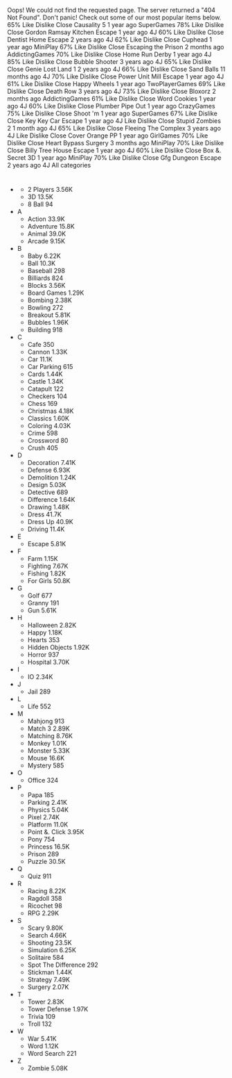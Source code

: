 Oops! We could not find the requested page. The server returned a "404 Not Found". Don't panic! Check out some of our most popular items below. 65% Like Dislike Close Causality 5 1 year ago SuperGames 78% Like Dislike Close Gordon Ramsay Kitchen Escape 1 year ago 4J 60% Like Dislike Close Dentist Home Escape 2 years ago 4J 62% Like Dislike Close Cuphead 1 year ago MiniPlay 67% Like Dislike Close Escaping the Prison 2 months ago AddictingGames 70% Like Dislike Close Home Run Derby 1 year ago 4J 85% Like Dislike Close Bubble Shooter 3 years ago 4J 65% Like Dislike Close Genie Lost Land 1 2 years ago 4J 66% Like Dislike Close Sand Balls 11 months ago 4J 70% Like Dislike Close Power Unit Mill Escape 1 year ago 4J 61% Like Dislike Close Happy Wheels 1 year ago TwoPlayerGames 69% Like Dislike Close Death Row 3 years ago 4J 73% Like Dislike Close Bloxorz 2 months ago AddictingGames 61% Like Dislike Close Word Cookies 1 year ago 4J 60% Like Dislike Close Plumber Pipe Out 1 year ago CrazyGames 75% Like Dislike Close Shoot 'm 1 year ago SuperGames 67% Like Dislike Close Key Key Car Escape 1 year ago 4J Like Dislike Close Stupid Zombies 2 1 month ago 4J 65% Like Dislike Close Fleeing The Complex 3 years ago 4J Like Dislike Close Cover Orange PP 1 year ago GirlGames 70% Like Dislike Close Heart Bypass Surgery 3 months ago MiniPlay 70% Like Dislike Close Billy Tree House Escape 1 year ago 4J 60% Like Dislike Close Box &. Secret 3D 1 year ago MiniPlay 70% Like Dislike Close Gfg Dungeon Escape 2 years ago 4J All categories

*   #
    *   2 Players 3.56K
    *   3D 13.5K
    *   8 Ball 94
*   A
    *   Action 33.9K
    *   Adventure 15.8K
    *   Animal 39.0K
    *   Arcade 9.15K
*   B
    *   Baby 6.22K
    *   Ball 10.3K
    *   Baseball 298
    *   Billiards 824
    *   Blocks 3.56K
    *   Board Games 1.29K
    *   Bombing 2.38K
    *   Bowling 272
    *   Breakout 5.81K
    *   Bubbles 1.96K
    *   Building 918
*   C
    *   Cafe 350
    *   Cannon 1.33K
    *   Car 11.1K
    *   Car Parking 615
    *   Cards 1.44K
    *   Castle 1.34K
    *   Catapult 122
    *   Checkers 104
    *   Chess 169
    *   Christmas 4.18K
    *   Classics 1.60K
    *   Coloring 4.03K
    *   Crime 598
    *   Crossword 80
    *   Crush 405
*   D
    *   Decoration 7.41K
    *   Defense 6.93K
    *   Demolition 1.24K
    *   Design 5.03K
    *   Detective 689
    *   Difference 1.64K
    *   Drawing 1.48K
    *   Dress 41.7K
    *   Dress Up 40.9K
    *   Driving 11.4K
*   E
    *   Escape 5.81K
*   F
    *   Farm 1.15K
    *   Fighting 7.67K
    *   Fishing 1.82K
    *   For Girls 50.8K
*   G
    *   Golf 677
    *   Granny 191
    *   Gun 5.61K
*   H
    *   Halloween 2.82K
    *   Happy 1.18K
    *   Hearts 353
    *   Hidden Objects 1.92K
    *   Horror 937
    *   Hospital 3.70K
*   I
    *   IO 2.34K
*   J
    *   Jail 289
*   L
    *   Life 552
*   M
    *   Mahjong 913
    *   Match 3 2.89K
    *   Matching 8.76K
    *   Monkey 1.01K
    *   Monster 5.33K
    *   Mouse 16.6K
    *   Mystery 585
*   O
    *   Office 324
*   P
    *   Papa 185
    *   Parking 2.41K
    *   Physics 5.04K
    *   Pixel 2.74K
    *   Platform 11.0K
    *   Point &. Click 3.95K
    *   Pony 754
    *   Princess 16.5K
    *   Prison 289
    *   Puzzle 30.5K
*   Q
    *   Quiz 911
*   R
    *   Racing 8.22K
    *   Ragdoll 358
    *   Ricochet 98
    *   RPG 2.29K
*   S
    *   Scary 9.80K
    *   Search 4.66K
    *   Shooting 23.5K
    *   Simulation 6.25K
    *   Solitaire 584
    *   Spot The Difference 292
    *   Stickman 1.44K
    *   Strategy 7.49K
    *   Surgery 2.07K
*   T
    *   Tower 2.83K
    *   Tower Defense 1.97K
    *   Trivia 109
    *   Troll 132
*   W
    *   War 5.41K
    *   Word 1.12K
    *   Word Search 221
*   Z
    *   Zombie 5.08K